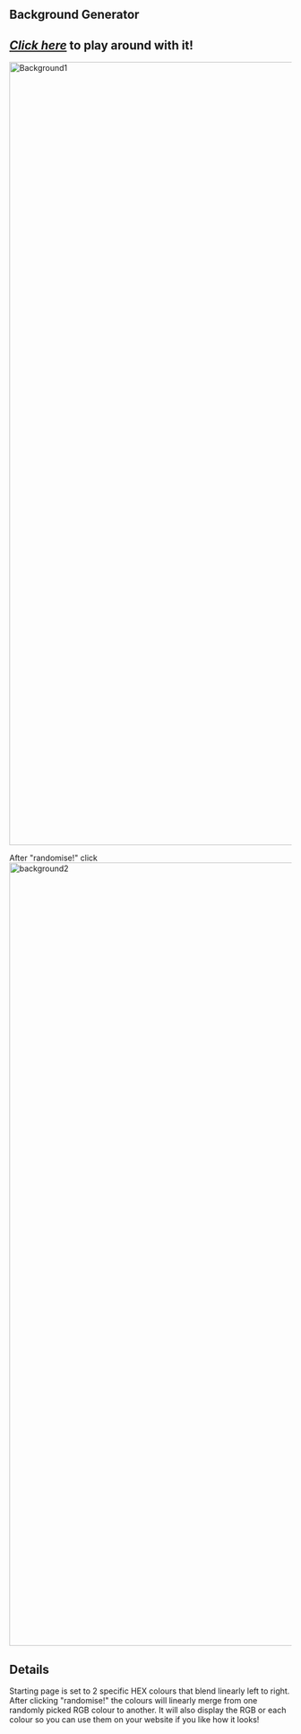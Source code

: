 ## Background Generator

## [*Click here*](https://terrilowe07.github.io/background-generator/) to play around with it!

<img width="1397" alt="Background1" src="https://user-images.githubusercontent.com/41338211/152017046-3c66702c-8564-42fe-aef0-00d691ac9005.png">

After "randomise!" click
<img width="1397" alt="background2" src="https://user-images.githubusercontent.com/41338211/152017048-7f2c7388-2d11-474f-b271-000a271ba9f1.png">

## Details
Starting page is set to 2 specific HEX colours that blend linearly left to right.
After clicking "randomise!" the colours will linearly merge from one randomly picked RGB colour to another.
It will also display the RGB or each colour so you can use them on your website if you like how it looks!
